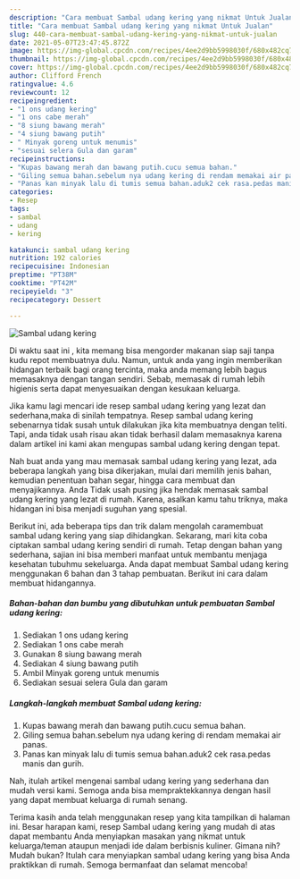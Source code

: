 ```yaml
---
description: "Cara membuat Sambal udang kering yang nikmat Untuk Jualan"
title: "Cara membuat Sambal udang kering yang nikmat Untuk Jualan"
slug: 440-cara-membuat-sambal-udang-kering-yang-nikmat-untuk-jualan
date: 2021-05-07T23:47:45.872Z
image: https://img-global.cpcdn.com/recipes/4ee2d9bb5998030f/680x482cq70/sambal-udang-kering-foto-resep-utama.jpg
thumbnail: https://img-global.cpcdn.com/recipes/4ee2d9bb5998030f/680x482cq70/sambal-udang-kering-foto-resep-utama.jpg
cover: https://img-global.cpcdn.com/recipes/4ee2d9bb5998030f/680x482cq70/sambal-udang-kering-foto-resep-utama.jpg
author: Clifford French
ratingvalue: 4.6
reviewcount: 12
recipeingredient:
- "1 ons udang kering"
- "1 ons cabe merah"
- "8 siung bawang merah"
- "4 siung bawang putih"
- " Minyak goreng untuk menumis"
- "sesuai selera Gula dan garam"
recipeinstructions:
- "Kupas bawang merah dan bawang putih.cucu semua bahan."
- "Giling semua bahan.sebelum nya udang kering di rendam memakai air panas."
- "Panas kan minyak lalu di tumis semua bahan.aduk2 cek rasa.pedas manis dan gurih."
categories:
- Resep
tags:
- sambal
- udang
- kering

katakunci: sambal udang kering 
nutrition: 192 calories
recipecuisine: Indonesian
preptime: "PT38M"
cooktime: "PT42M"
recipeyield: "3"
recipecategory: Dessert

---
```



![Sambal udang kering](https://img-global.cpcdn.com/recipes/4ee2d9bb5998030f/680x482cq70/sambal-udang-kering-foto-resep-utama.jpg)

Di waktu  saat ini , kita memang bisa mengorder makanan siap saji tanpa kudu repot membuatnya dulu. Namun, untuk anda yang ingin memberikan hidangan terbaik bagi orang tercinta, maka anda memang lebih bagus memasaknya dengan tangan sendiri. Sebab, memasak di rumah lebih higienis serta dapat menyesuaikan dengan kesukaan keluarga.

Jika kamu lagi mencari ide resep sambal udang kering yang lezat dan sederhana,maka di sinilah tempatnya. Resep sambal udang kering  sebenarnya tidak susah untuk dilakukan jika kita membuatnya dengan teliti. Tapi, anda tidak usah risau akan tidak berhasil dalam memasaknya 
karena dalam artikel ini kami akan mengupas sambal udang kering dengan tepat.  



Nah buat anda yang mau memasak sambal udang kering yang lezat, ada beberapa langkah yang bisa dikerjakan, mulai dari memilih jenis bahan, kemudian penentuan bahan segar, hingga cara membuat dan menyajikannya. Anda Tidak usah pusing jika hendak memasak sambal udang kering yang lezat di rumah. Karena, asalkan kamu  tahu triknya, maka hidangan ini bisa menjadi suguhan yang spesial.

Berikut ini, ada beberapa tips dan trik dalam mengolah caramembuat sambal udang kering yang siap dihidangkan. Sekarang, mari kita coba ciptakan sambal udang kering sendiri di rumah. Tetap dengan bahan yang sederhana, sajian ini bisa memberi manfaat untuk membantu menjaga kesehatan tubuhmu sekeluarga. Anda dapat membuat Sambal udang kering menggunakan 6 bahan dan 3 tahap pembuatan. Berikut ini cara dalam membuat hidangannya.

<!--inarticleads1-->

##### Bahan-bahan dan bumbu yang dibutuhkan untuk pembuatan Sambal udang kering:

1. Sediakan 1 ons udang kering
1. Sediakan 1 ons cabe merah
1. Gunakan 8 siung bawang merah
1. Sediakan 4 siung bawang putih
1. Ambil  Minyak goreng untuk menumis
1. Sediakan sesuai selera Gula dan garam




<!--inarticleads2-->

##### Langkah-langkah membuat Sambal udang kering:

1. Kupas bawang merah dan bawang putih.cucu semua bahan.
1. Giling semua bahan.sebelum nya udang kering di rendam memakai air panas.
1. Panas kan minyak lalu di tumis semua bahan.aduk2 cek rasa.pedas manis dan gurih.




Nah, itulah artikel mengenai  sambal udang kering  yang sederhana dan mudah versi kami. Semoga anda bisa mempraktekkannya dengan hasil yang dapat membuat keluarga di rumah senang. 

Terima kasih anda telah menggunakan resep yang kita tampilkan di halaman ini. Besar harapan kami, resep  Sambal udang kering yang mudah di atas dapat membantu Anda menyiapkan masakan yang nikmat untuk keluarga/teman ataupun menjadi ide dalam berbisnis kuliner. Gimana nih? Mudah bukan? Itulah cara menyiapkan sambal udang kering yang bisa Anda praktikkan di rumah. Semoga bermanfaat dan selamat mencoba!

